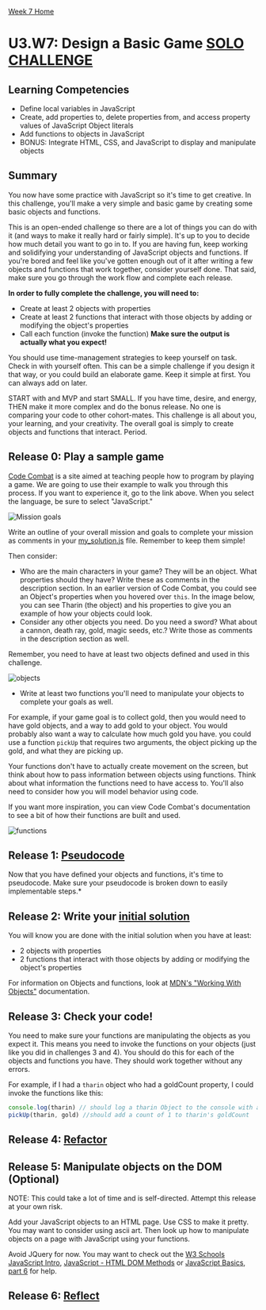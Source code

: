 [Week 7 Home](../)
# U3.W7: Design a Basic Game [SOLO CHALLENGE](https://github.com/Devbootcamp/phase-0-handbook/blob/master/solo-challenges.md)

## Learning Competencies
- Define local variables in JavaScript
- Create, add properties to, delete properties from, and access property values of JavaScript Object literals
- Add functions to objects in JavaScript
- BONUS: Integrate HTML, CSS, and JavaScript to display and manipulate objects

## Summary
You now have some practice with JavaScript so it's time to get creative. In this challenge, you'll make a very simple and basic game by creating some basic objects and functions.

This is an open-ended challenge so there are a lot of things you can do with it (and ways to make it really hard or fairly simple). It's up to you to decide how much detail you want to go in to. If you are having fun, keep working and solidifying your understanding of JavaScript objects and functions. If you're bored and feel like you've gotten enough out of it after writing a few objects and functions that work together, consider yourself done. That said, make sure you go through the work flow and complete each release.

**In order to fully complete the challenge, you will need to:**
- Create at least 2 objects with properties
- Create at least 2 functions that interact with those objects by adding or modifying the object's properties
- Call each function (invoke the function) **Make sure the output is actually what you expect!**

You should use time-management strategies to keep yourself on task. Check in with yourself often. This can be a simple challenge if you design it that way, or you could build an elaborate game. Keep it simple at first. You can always add on later.

START with and MVP and start SMALL. If you have time, desire, and energy, THEN make it more complex and do the bonus release. No one is comparing your code to other cohort-mates. This challenge is all about you, your learning, and your creativity. The overall goal is simply to create objects and functions that interact. Period.

<!-- See [this example](example_solution.js) to see a solution that is solid, simple, and fulfills the expectations. Push yourself to be creative. -->

## Release 0: Play a sample game

[Code Combat](http://codecombat.com/play/dungeon) is a site aimed at teaching people how to program by playing a game. We are going to use their example to walk you through this process. If you want to experience it, go to the link above. When you select the language, be sure to select "JavaScript."

![Mission goals](../imgs/cc-mission.png)

Write an outline of your overall mission and goals to complete your mission as comments in your [my_solution.js](my_solution.js) file. Remember to keep them simple!

Then consider:
- Who are the main characters in your game? They will be an object. What properties should they have? Write these as comments in the description section. In an earlier version of Code Combat, you could see an Object's properties when you hovered over `this`. In the image below, you can see Tharin (the object) and his properties to give you an example of how your objects could look.
- Consider any other objects you need. Do you need a sword? What about a cannon, death ray, gold, magic seeds, etc.? Write those as comments in the description section as well.

Remember, you need to have at least two objects defined and used in this challenge.

![objects](../imgs/cc-objects.png)

- Write at least two functions you'll need to manipulate your objects to complete your goals as well.

For example, if your game goal is to collect gold, then you would need to have gold objects, and a way to add gold to your object. You would probably also want a way to calculate how much gold you have. you could use a function `pickUp` that requires two arguments, the object picking up the gold, and what they are picking up.

Your functions don't have to actually create movement on the screen, but think about how to pass information between objects using functions. Think about what information the functions need to have access to. You'll also need to consider how you will model behavior using code.

If you want more inspiration, you can view Code Combat's documentation to see a bit of how their functions are built and used.

![functions](../imgs/cc-functions.png)

## Release 1: [Pseudocode](https://github.com/Devbootcamp/phase-0-handbook/blob/master/coding-references/pseudocode.md)

Now that you have defined your objects and functions, it's time to pseudocode. Make sure your pseudocode is broken down to easily implementable steps.*

## Release 2: Write your [initial solution](https://github.com/Devbootcamp/phase-0-handbook/blob/master/coding-references/initial-solution.md)

You will know you are done with the initial solution when you have at least:
- 2 objects with properties
- 2 functions that interact with those objects by adding or modifying the object's properties

For information on Objects and functions, look at [MDN's "Working With Objects"](https://developer.mozilla.org/en-US/docs/Web/JavaScript/Guide/Working_with_Objects) documentation.

## Release 3: Check your code!
You need to make sure your functions are manipulating the objects as you expect it. This means you need to invoke the functions on your objects (just like you did in challenges 3 and 4). You should do this for each of the objects and functions you have. They should work together without any errors.

For example, if I had a `tharin` object who had a goldCount property, I could invoke the functions like this:

```Javascript
console.log(tharin) // should log a tharin Object to the console with a goldCount of 0
pickUp(tharin, gold) //should add a count of 1 to tharin's goldCount

```

## Release 4: [Refactor](https://github.com/Devbootcamp/phase-0-handbook/blob/master/coding-references/refactoring.md)

## Release 5: Manipulate objects on the DOM (Optional)
NOTE: This could take a lot of time and is self-directed. Attempt this release at your own risk.

Add your JavaScript objects to an HTML page. Use CSS to make it pretty. You may want to consider using ascii art. Then look up how to manipulate objects on a page with JavaScript using your functions.

Avoid JQuery for now. You may want to check out the [W3 Schools JavaScript Intro](http://www.w3schools.com/js/js_intro.asp), [JavaScript - HTML DOM Methods](http://www.w3schools.com/js/js_htmldom_methods.asp) or [JavaScript Basics, part 6](http://www.htmlgoodies.com/primers/jsp/article.php/3594621) for help.

## Release 6: [Reflect](https://github.com/Devbootcamp/phase-0-handbook/blob/master/coding-references/reflection-guidelines.md)
